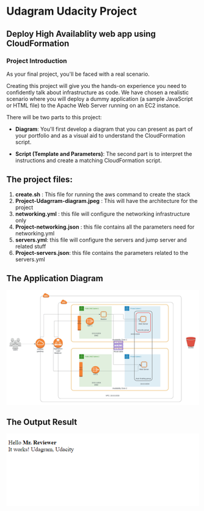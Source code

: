 # Udagram Udacity Project 
## Deploy High Availablity web app using CloudFormation

### Project Introduction ###

As your final project, you'll be faced with a real scenario.

Creating this project will give you the hands-on experience you need to confidently talk about infrastructure as code. We have chosen a realistic scenario where you will deploy a dummy application (a sample JavaScript or HTML file) to the Apache Web Server running on an EC2 instance.

There will be two parts to this project:

* **Diagram**: You'll first develop a diagram that you can present as part of your portfolio and as a visual aid to understand the CloudFormation script.

* **Script (Template and Parameters)**: The second part is to interpret the instructions and create a matching CloudFormation script.


## The project files: ##

1. **create.sh** : This file for running the aws command to create the stack
2. **Project-Udagrram-diagram.jpeg** : This will have the architecture for the project
3. **networking.yml** : this file will configure the networking infrastructure only
4. **Project-networking.json** : this file contains all the parameters need for networking.yml
5. **servers.yml**: this file will configure the servers and jump server and related stuff
6. **Project-servers.json**: this file contains the parameters related to the servers.yml 

## The Application Diagram ##
![Application diagram Image](Project-Udagram-diagram.jpeg)

## The Output Result ##

![The output result](OutResultImage.png)